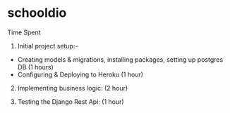 # schooldio

Time Spent

1. Initial project setup:-
  - Creating models & migrations, installing packages, setting up postgres DB (1 hours)
  - Configuring & Deploying to Heroku (1 hour)

2. Implementing business logic: (2 hour)

3. Testing the Django Rest Api: (1 hour)
